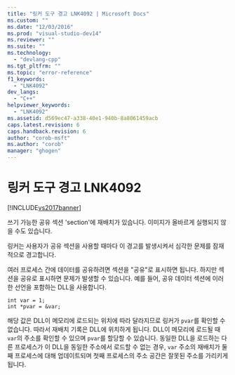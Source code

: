 ```yaml
---
title: "링커 도구 경고 LNK4092 | Microsoft Docs"
ms.custom: ""
ms.date: "12/03/2016"
ms.prod: "visual-studio-dev14"
ms.reviewer: ""
ms.suite: ""
ms.technology: 
  - "devlang-cpp"
ms.tgt_pltfrm: ""
ms.topic: "error-reference"
f1_keywords: 
  - "LNK4092"
dev_langs: 
  - "C++"
helpviewer_keywords: 
  - "LNK4092"
ms.assetid: d569ec47-a338-40e1-940b-8a8061459acb
caps.latest.revision: 6
caps.handback.revision: 6
author: "corob-msft"
ms.author: "corob"
manager: "ghogen"
---
```

# 링커 도구 경고 LNK4092
[!INCLUDE[vs2017banner](../../assembler/inline/includes/vs2017banner.md)]

쓰기 가능한 공유 섹션 'section'에 재배치가 있습니다. 이미지가 올바르게 실행되지 않을 수도 있습니다.  
  
 링커는 사용자가 공유 섹션을 사용할 때마다 이 경고를 발생시켜서 심각한 문제를 잠재적으로 경고합니다.  
  
 여러 프로세스 간에 데이터를 공유하려면 섹션을 "공유"로 표시하면 됩니다. 하지만 섹션을 공유로 표시하면 문제가 발생할 수 있습니다.  예를 들어, 공유 데이터 섹션에 이러한 선언을 포함하는 DLL을 사용합니다.  
  
```  
int var = 1;  
int *pvar = &var;  
```  
  
 해당 값은 DLL이 메모리에 로드되는 위치에 따라 달라지므로 링커가 `pvar`를 확인할 수 없습니다. 따라서 재배치 기록은 DLL에 위치하게 됩니다.  DLL이 메모리에 로드될 때 `var`의 주소를 확인할 수 있으며 `pvar`를 할당할 수 있습니다.  동일한 DLL을 로드하는 다른 프로세스가 이 DLL을 동일한 주소에서 로드할 수 없는 경우, `var` 주소의 재배치가 둘째 프로세스에 대해 업데이트되며 첫째 프로세스의 주소 공간은 잘못된 주소를 가리키게 됩니다.